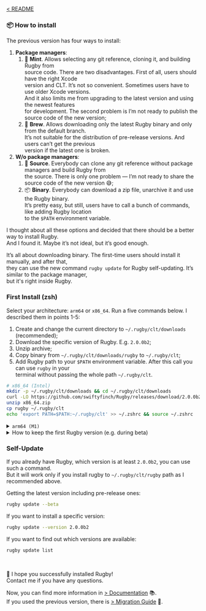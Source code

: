 [< README](../README.md)

### 📦 How to install

The previous version has four ways to install:

1. **Package managers**:
    1. 🌱 **Mint**. Allows selecting any git reference, cloning it, and building Rugby from\
    source code. There are two disadvantages. First of all, users should have the right Xcode\
    version and CLT. It’s not so convenient. Sometimes users have to use older Xcode versions.\
    And it also limits me from upgrading to the latest version and using the newest features\
    for development. The second problem is I’m not ready to publish the source code of the new version;
    2. 🍺 **Brew**. Allows downloading only the latest Rugby binary and only from the default branch.\
    It’s not suitable for the distribution of pre-release versions. And users can’t get the previous\
    version if the latest one is broken.
2. **W/o package managers**:
    1. 📑 **Source**. Everybody can clone any git reference without package managers and build Rugby from\
    the source. There is only one problem — I’m not ready to share the source code of the new version 😅;
    2. 📦 **Binary**. Everybody can download a zip file, unarchive it and use the Rugby binary.\
    It’s pretty easy, but still, users have to call a bunch of commands, like adding Rugby location\
    to the `$PATH` environment variable.

I thought about all these options and decided that there should be a better way to install Rugby.\
And I found it. Maybe it’s not ideal, but it’s good enough.

It’s all about downloading binary. The first-time users should install it manually, and after that,\
they can use the new command `rugby update` for Rugby self-updating. It’s similar to the package manager,\
but it's right inside Rugby.

### First Install (zsh)

Select your architecture: `arm64` or `x86_64`. Run a five commands below. I described them in points 1-5:

1. Create and change the current directory to `~/.rugby/clt/downloads` (recommended);
2. Download the specific version of Rugby. E.g. `2.0.0b2`;
3. Unzip archive;
4. Copy binary from `~/.rugby/clt/downloads/rugby` to `~/.rugby/clt`;
5. Add Rugby path to your `$PATH` environment variable. After this call you can use `rugby` in your\
terminal without passing the whole path `~/.rugby/clt`.

```bash
# x86_64 (Intel)
mkdir -p ~/.rugby/clt/downloads && cd ~/.rugby/clt/downloads                       #1
curl -LO https://github.com/swiftyfinch/Rugby/releases/download/2.0.0b2/x86_64.zip #2
unzip x86_64.zip                                                                   #3
cp rugby ~/.rugby/clt                                                              #4
echo 'export PATH=$PATH:~/.rugby/clt' >> ~/.zshrc && source ~/.zshrc               #5
```

<details><summary><code>arm64 (M1)</code></summary>
<p>

```bash
curl -LO https://github.com/swiftyfinch/Rugby/releases/download/2.0.0b2/arm64.zip  #2
unzip arm64.zip                                                                    #3
```

</p>
</details>

<details><summary>How to keep the first Rugby version (e.g. during beta)</summary>
<p>

Instead of adding the path to your `$PATH` environment variable in the 5th point, use an alias like `rugby2`.

```bash
echo 'alias rugby2="~/.rugby/clt/rugby"' >> ~/.zshenv && source ~/.zshenv
```

</p>
</details>

### Self-Update

If you already have Rugby, which version is at least `2.0.0b2`, you can use such a command.\
But it will work only if you install rugby to `~/.rugby/clt/rugby` path as I recommended above.

Getting the latest version including pre-release ones:

```bash
rugby update --beta
```

If you want to install a specific version:

```bash
rugby update --version 2.0.0b2
```

If you want to find out which versions are available:

```bash
rugby update list
```

<br>

🚀 I hope you successfully installed Rugby!\
Contact me if you have any questions.

Now, you can find more information in [> Documentation](Documentation.md) 📚.\
If you used the previous version, there is [> Migration Guide](Migration%20Guide.md) 🚏.
